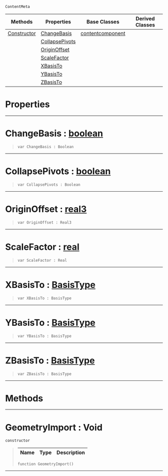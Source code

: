  `ContentMeta`

|Methods|Properties|Base Classes|Derived Classes|
|---|---|---|---|
|[ Constructor](https://github.com/ZilchEngine/ZilchDocs/blob/master/code_reference/class_reference/geometryimport.markdown#geometryimport-void)|[ ChangeBasis](https://github.com/ZilchEngine/ZilchDocs/blob/master/code_reference/class_reference/geometryimport.markdown#changebasis-zilch-engine)|[contentcomponent](https://github.com/ZilchEngine/ZilchDocs/blob/master/code_reference/class_reference/contentcomponent.markdown)| |
| |[ CollapsePivots](https://github.com/ZilchEngine/ZilchDocs/blob/master/code_reference/class_reference/geometryimport.markdown#collapsepivots-zilch-engi)| | |
| |[ OriginOffset](https://github.com/ZilchEngine/ZilchDocs/blob/master/code_reference/class_reference/geometryimport.markdown#originoffset-zilch-engine)| | |
| |[ ScaleFactor](https://github.com/ZilchEngine/ZilchDocs/blob/master/code_reference/class_reference/geometryimport.markdown#scalefactor-zilch-engine)| | |
| |[ XBasisTo](https://github.com/ZilchEngine/ZilchDocs/blob/master/code_reference/class_reference/geometryimport.markdown#xbasisto-zilch-engine-doc)| | |
| |[ YBasisTo](https://github.com/ZilchEngine/ZilchDocs/blob/master/code_reference/class_reference/geometryimport.markdown#ybasisto-zilch-engine-doc)| | |
| |[ ZBasisTo](https://github.com/ZilchEngine/ZilchDocs/blob/master/code_reference/class_reference/geometryimport.markdown#zbasisto-zilch-engine-doc)| | |


 #  Properties


---  
 #  ChangeBasis : [boolean](https://github.com/ZilchEngine/ZilchDocs/blob/master/code_reference/nada_base_types/boolean.markdown)

> 
> ``` lang=cpp, name=Nada
> var ChangeBasis : Boolean


---  
 #  CollapsePivots : [boolean](https://github.com/ZilchEngine/ZilchDocs/blob/master/code_reference/nada_base_types/boolean.markdown)

> 
> ``` lang=cpp, name=Nada
> var CollapsePivots : Boolean


---  
 #  OriginOffset : [real3](https://github.com/ZilchEngine/ZilchDocs/blob/master/code_reference/nada_base_types/real3.markdown)

> 
> ``` lang=cpp, name=Nada
> var OriginOffset : Real3


---  
 #  ScaleFactor : [real](https://github.com/ZilchEngine/ZilchDocs/blob/master/code_reference/nada_base_types/real.markdown)

> 
> ``` lang=cpp, name=Nada
> var ScaleFactor : Real


---  
 #  XBasisTo : [BasisType](https://github.com/ZilchEngine/ZilchDocs/blob/master/code_reference/enum_reference.markdown#basistype)

> 
> ``` lang=cpp, name=Nada
> var XBasisTo : BasisType


---  
 #  YBasisTo : [BasisType](https://github.com/ZilchEngine/ZilchDocs/blob/master/code_reference/enum_reference.markdown#basistype)

> 
> ``` lang=cpp, name=Nada
> var YBasisTo : BasisType


---  
 #  ZBasisTo : [BasisType](https://github.com/ZilchEngine/ZilchDocs/blob/master/code_reference/enum_reference.markdown#basistype)

> 
> ``` lang=cpp, name=Nada
> var ZBasisTo : BasisType


---  
 #  Methods


---  
 #  GeometryImport : Void

 `constructor`

> 
> |Name|Type|Description|
> |---|---|---|
> ``` lang=cpp, name=Nada
> function GeometryImport()
> ``` 


---  
 

 
